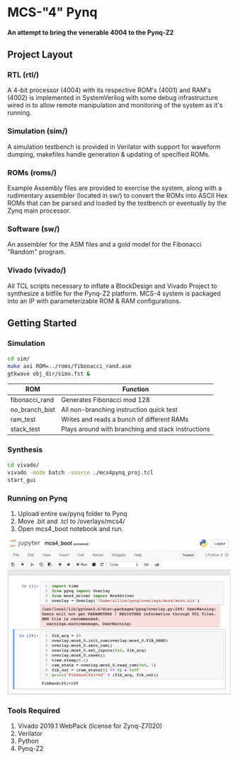 # MCS-"4" Pynq
#### An attempt to bring the venerable 4004 to the Pynq-Z2

## Project Layout

### RTL (rtl/)
A 4-bit processor (4004) with its respective ROM's (4001) and RAM's (4002) is implemented in SystemVerilog with some debug infrastructure wired in to allow remote manipulation and monitoring of the system as it's running.

### Simulation (sim/)
A simulation testbench is provided in Verilator with support for waveform dumping, makefiles handle generation & updating of specified ROMs.

### ROMs (roms/)
Example Assembly files are provided to exercise the system, along with a rudimentary assembler (located in sw/) to convert the ROMs into ASCII Hex ROMs that can be parsed and loaded by the testbench or eventually by the Zynq main processor.

### Software (sw/)
An assembler for the ASM files and a gold model for the Fibonacci "Random" program.

### Vivado (vivado/)
All TCL scripts necessary to inflate a BlockDesign and Vivado Project to synthesize a bitfile for the Pynq-Z2 platform. MCS-4 system is packaged into an IP with parameterizable ROM & RAM configurations.

## Getting Started
### Simulation
```bash
cd sim/
make axi ROM=../roms/fibonacci_rand.asm
gtkwave obj_dir/simx.fst &
```
| ROM | Function |
|-----|----------|
|fibonacci_rand | Generates Fibonacci mod 128                    |
|no_branch_bist | All non-branching instruction quick test       |
|ram_test   | Writes and reads a bunch of different RAMs         |
|stack_test | Plays around with branching and stack instructions |

### Synthesis
```bash
cd vivado/
vivado -mode batch -source ./mcs4pynq_proj.tcl
start_gui
```

### Running on Pynq
1. Upload entire sw/pynq folder to Pynq
2. Move .bit and .tcl to /overlays/mcs4/
3. Open mcs4_boot notebook and run.

![Image of MCS4 running on Pynq](/doc/fib_rand_on_pynq.png)

### Tools Required
1. Vivado 2019.1 WebPack (license for Zynq-Z7020)
2. Verilator
3. Python
4. Pynq-Z2
